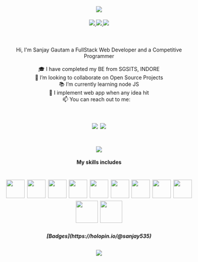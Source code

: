 

<h1 align="center">
  <a href="https://git.io/typing-svg">
    <img src="https://readme-typing-svg.herokuapp.com/?lines=Hello,+There!+👋;I+am+Sanjay...;Welcome+to+my+profile!&color=ff6a95&center=true&width=500&&height=100&size=50&font=Kirang+Haerang">
  </a>
</h1>

<h5 align="center">
    <a href="https://www.linkedin.com/in/sanjaygautam535/" target="_blank">
     <img src="https://img.shields.io/badge/LinkedIn-0077B5?style=for-the-badge&logo=linkedin&logoColor=white"/>
    </a>
    <a href="https://www.hackerrank.com/sanjaykumargaut1?hr_r=1" target="_blank">
     <img src="https://img.shields.io/badge/-Hackerrank-2EC866?style=for-the-badge&logo=HackerRank&logoColor=white"/>
    </a>
    <a href="https://leetcode.com/Sanjay_535/" target="_blank">
     <img src="https://img.shields.io/badge/-LeetCode-FFA116?style=for-the-badge&logo=LeetCode&logoColor=black"/>
    </a>
    
  </h5>
<br>

<p align="center">
  Hi, I'm Sanjay Gautam a FullStack Web Developer and a Competitive Programmer 
  <br>
  <br>
  🎓 I have completed my BE from SGSITS, INDORE
  <br>
  👯 I’m looking to collaborate on Open Source Projects
  <br>
  📚 I’m currently learning node JS
  <br>
  💬 I implement web app when any idea hit
  <br>
  📫 You can reach out to me: <a target="_blank" href="mailto:sanjaykumargautam535@gmail.com"><img vertical-align="center" height=10 src="https://img.shields.io/badge/-Gmail-D14836?style=for-the-badge&logo=Gmail&logoColor=white"></img></a>
</p>
<h1 align="center">
  <img src="https://github-readme-stats.vercel.app/api?username=sanjay535&&show_icons=true&theme=radical"/>
  <img src="https://github-readme-streak-stats.herokuapp.com/?user=sanjay535&show_icons=true&theme=radical"/>
</h1>
<h1 align="center">
  <img src="https://github-readme-stats.vercel.app/api/top-langs?username=sanjay535&layout=compact&show_icons=true&theme=radical"/>
</h1>
<p font-size="48px" align="center"><b>My skills includes</b></p> 
<h1 align="center">
  <img height=50 src="https://cdn.jsdelivr.net/gh/devicons/devicon/icons/javascript/javascript-original.svg" />
  <img height=50 src="https://cdn.jsdelivr.net/gh/devicons/devicon/icons/jquery/jquery-original-wordmark.svg" />
  <img height=50 src="https://cdn.jsdelivr.net/gh/devicons/devicon/icons/html5/html5-original.svg" />
  <img height=50 src="https://cdn.jsdelivr.net/gh/devicons/devicon/icons/css3/css3-original.svg" />
  <img height=50 src="https://cdn.jsdelivr.net/gh/devicons/devicon/icons/nodejs/nodejs-original-wordmark.svg" />
  <img height=50 src="https://cdn.jsdelivr.net/gh/devicons/devicon/icons/react/react-original.svg" />
  <img height=50 src="https://cdn.jsdelivr.net/gh/devicons/devicon/icons/java/java-original.svg"/>
  <img height=50 src="https://cdn.jsdelivr.net/gh/devicons/devicon/icons/git/git-plain.svg"/>
  <img height=50 src="https://cdn.jsdelivr.net/gh/devicons/devicon/icons/github/github-original.svg"/>
  <img height=60 src="https://cdn.jsdelivr.net/gh/devicons/devicon/icons/handlebars/handlebars-original-wordmark.svg" />
  <img height=60 src="https://cdn.jsdelivr.net/gh/devicons/devicon/icons/socketio/socketio-original-wordmark.svg" />
</h1>
<h5 align="center">[Badges](https://holopin.io/@sanjay535)
</h5>
<h2 align="center">
 <a href="https://github.com/sanjay535/drawing-web-app/tree/master"><img src="https://github-readme-stats.vercel.app/api/pin/?username=sanjay535&repo=drawing-web-app"/></a>
</h2>
